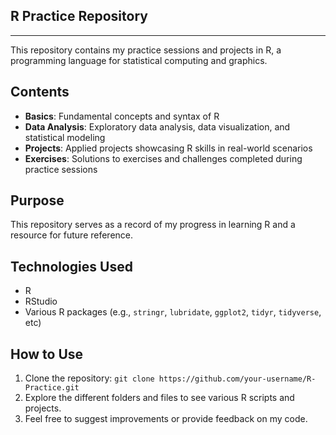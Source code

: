 ## R Practice Repository
___

This repository contains my practice sessions and projects in R, a programming language for statistical computing and graphics.

## Contents
* **Basics**: Fundamental concepts and syntax of R
* **Data Analysis**: Exploratory data analysis, data visualization, and statistical modeling
* **Projects**: Applied projects showcasing R skills in real-world scenarios
* **Exercises**: Solutions to exercises and challenges completed during practice sessions

## Purpose
This repository serves as a record of my progress in learning R and a resource for future reference.

## Technologies Used
* R
* RStudio
* Various R packages (e.g., `stringr`, `lubridate`, `ggplot2`, `tidyr`, `tidyverse`, etc)

## How to Use
1. Clone the repository: `git clone https://github.com/your-username/R-Practice.git`
2. Explore the different folders and files to see various R scripts and projects.
3. Feel free to suggest improvements or provide feedback on my code.


